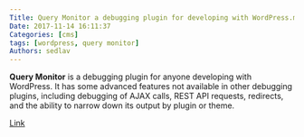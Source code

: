 ```yaml
---
Title: Query Monitor a debugging plugin for developing with WordPress.md
Date: 2017-11-14 16:11:37
Categories: [cms]
tags: [wordpress, query monitor]
Authors: sedlav
---
```


**Query Monitor** is a debugging plugin for anyone developing with WordPress. It has some advanced features not available in other debugging plugins, including debugging of AJAX calls, REST API requests, redirects, and the ability to narrow down its output by plugin or theme.

[Link](https://wordpress.org/plugins/query-monitor/)
